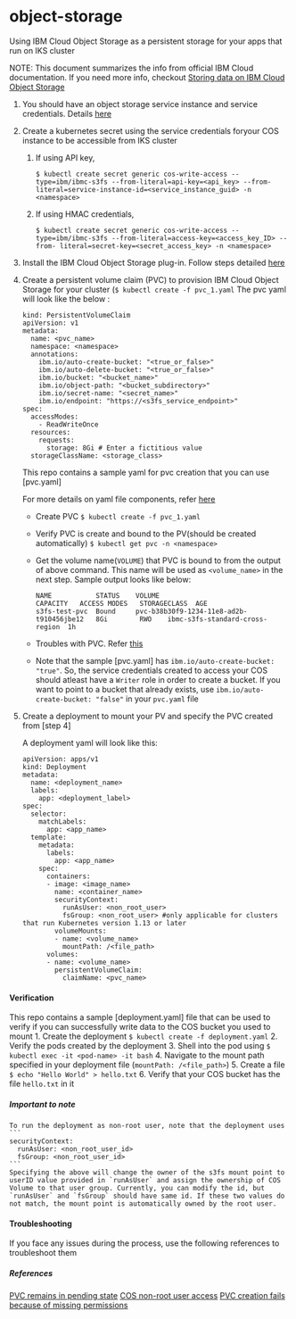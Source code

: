 # object-storage
Using IBM Cloud Object Storage as a persistent storage for your apps that run on IKS cluster

NOTE: This document summarizes the info from official IBM Cloud documentation. If you need more info, checkout [Storing data on IBM Cloud Object Storage](https://cloud.ibm.com/docs/containers?topic=containers-object_storage#add_cos)

1. You should have an object storage service instance and service credentials. Details [here](https://cloud.ibm.com/docs/containers?topic=containers-object_storage#create_cos_service)

2. Create a kubernetes secret using the service credentials foryour COS instance to be accessible from IKS cluster
    1. If using API key,
        ```
        $ kubectl create secret generic cos-write-access --type=ibm/ibmc-s3fs --from-literal=api-key=<api_key> --from-literal=service-instance-id=<service_instance_guid> -n <namespace>
        ```
    2. If using HMAC credentials,
        ```
        $ kubectl create secret generic cos-write-access --type=ibm/ibmc-s3fs --from-literal=access-key=<access_key_ID> --from- literal=secret-key=<secret_access_key> -n <namespace>
        ```
3.  Install the IBM Cloud Object Storage plug-in. Follow steps detailed [here](https://cloud.ibm.com/docs/containers?topic=containers-object_storage#install_cos)

4.  Create a persistent volume claim (PVC) to provision IBM Cloud Object Storage for your cluster (`$ kubectl create -f pvc_1.yaml`
    The pvc yaml will look like the below :
      ```
      kind: PersistentVolumeClaim
      apiVersion: v1
      metadata:
        name: <pvc_name>
        namespace: <namespace>
        annotations:
          ibm.io/auto-create-bucket: "<true_or_false>"
          ibm.io/auto-delete-bucket: "<true_or_false>"
          ibm.io/bucket: "<bucket_name>"
          ibm.io/object-path: "<bucket_subdirectory>"
          ibm.io/secret-name: "<secret_name>"
          ibm.io/endpoint: "https://<s3fs_service_endpoint>"
      spec:
        accessModes:
          - ReadWriteOnce
        resources:
          requests:
            storage: 8Gi # Enter a fictitious value
        storageClassName: <storage_class>
      ```
      This repo contains a sample yaml for pvc creation that you can use [pvc.yaml]
      
      For more details on yaml file components, refer [here](https://cloud.ibm.com/docs/containers?topic=containers-object_storage#add_cos)

      - Create PVC
        `$ kubectl create -f pvc_1.yaml`
      - Verify PVC is create and bound to the PV(should be created automatically)
        `$ kubectl get pvc -n <namespace>`
      - Get the volume name(`VOLUME`) that PVC is bound to from the output of above command. This name will be used as `<volume_name>` in the next step.
        Sample output looks like below:
        ```
        NAME           STATUS    VOLUME                                     CAPACITY   ACCESS MODES   STORAGECLASS  AGE
        s3fs-test-pvc  Bound     pvc-b38b30f9-1234-11e8-ad2b-t910456jbe12   8Gi        RWO    ibmc-s3fs-standard-cross-region  1h
        ```
      - Troubles with PVC. Refer [this](https://cloud.ibm.com/docs/containers?topic=containers-cs_troubleshoot_storage#cos_pvc_pending)

      - Note that the sample [pvc.yaml] has `ibm.io/auto-create-bucket: "true"`. So, the service credentials created to access your COS should atleast have a `Writer` role in order to create a bucket. If you want to point to a bucket that already exists, use  `ibm.io/auto-create-bucket: "false"` in your `pvc.yaml` file
    
5.  Create a deployment to mount your PV and specify the PVC created from [step 4]
    
    A deployment yaml will look like this:
      ```
      apiVersion: apps/v1
      kind: Deployment
      metadata:
        name: <deployment_name>
        labels:
          app: <deployment_label>
      spec:
        selector:
          matchLabels:
            app: <app_name>
        template:
          metadata:
            labels:
              app: <app_name>
          spec:
            containers:
            - image: <image_name>
              name: <container_name>
              securityContext:
                runAsUser: <non_root_user>
                fsGroup: <non_root_user> #only applicable for clusters that run Kubernetes version 1.13 or later
              volumeMounts:
              - name: <volume_name>
                mountPath: /<file_path>
            volumes:
            - name: <volume_name>
              persistentVolumeClaim:
                claimName: <pvc_name>
      ```

#### Verification ####
    
  This repo contains a sample [deployment.yaml] file that can be used to verify if you can successfully write data to the       COS bucket you used to mount
    1. Create the deployment
      ```$ kubectl create -f deployment.yaml```
    2. Verify the pods created by the deployment
    3. Shell into the pod using
       ```$ kubectl exec -it <pod-name> -it bash```
    4. Navigate to the mount path specified in your deployment file (`mountPath: /<file_path>`)
    5. Create a file
       ```$ echo "Hello World" > hello.txt```
    6. Verify that your COS bucket has the file `hello.txt` in it
    
  ##### Important to note #####
    To run the deployment as non-root user, note that the deployment uses 
    ```
    securityContext:
      runAsUser: <non_root_user_id>
      fsGroup: <non_root_user_id>
    ```
    Specifying the above will change the owner of the s3fs mount point to userID value provided in `runAsUser` and assign the ownership of COS Volume to that user group. Currently, you can modify the id, but `runAsUser` and `fsGroup` should have same id. If these two values do not match, the mount point is automatically owned by the root user.

#### Troubleshooting ####
  If you face any issues during the process, use the following references to troubleshoot them
  ##### References #####
  [PVC remains in pending state](https://cloud.ibm.com/docs/containers?topic=containers-cs_troubleshoot_storage#cos_pvc_pending)
  [COS non-root user access](https://cloud.ibm.com/docs/containers?topic=containers-cs_troubleshoot_storage#cos_nonroot_access)
  [PVC creation fails because of missing permissions](https://cloud.ibm.com/docs/containers?topic=containers-cs_troubleshoot_storage#missing_permissions)
  
